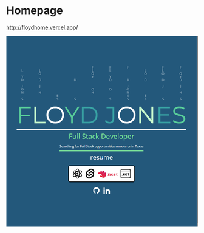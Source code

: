 # Homepage

http://floydhome.vercel.app/

![alt text](https://raw.githubusercontent.com/flooyd/portfolioo/refs/heads/main/public/images/Portfolio.PNG)

